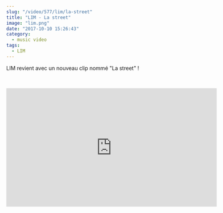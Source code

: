 ```yaml
--- 
slug: "/video/577/lim/la-street"
title: "LIM - La street"
image: "lim.png"
date: "2017-10-10 15:26:43"
category:
  - music video
tags:
  - LIM
---
```

<p>LIM revient avec un nouveau clip nommé "La street" !</p><br/><p><iframe width="560" height="315" src="https://www.youtube.com/embed/cDb_wTZRa5g" frameborder="0" allowfullscreen></iframe></p>